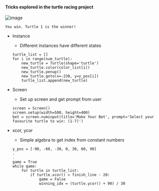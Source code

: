 #### Tricks explored in the turtle racing project

![image](https://user-images.githubusercontent.com/36130927/163698603-da79a9ef-9d95-4dbe-b15f-ae26f5d9ed89.png)

`You win. Turtle 1 is the winner!`

- Instance
  - Different instances have different states
  ```
  turtle_list = []
  for i in range(num_turtle):
      new_turtle = Turtle(shape='turtle')
      new_turtle.color(color_list[i])
      new_turtle.penup()
      new_turtle.goto(x=-230, y=y_pos[i])
      turtle_list.append(new_turtle)
    ```

- Screen
  - Set up screen and get prompt from user
  ```
  screen = Screen()
  screen.setup(width=500, height=400)
  bet = screen.numinput(title='Make Your Bet', prompt='Select your favourite turtle to win: (1-7)')
  ```

- xcor, ycor
  - Simple algebra to get index from constant numbers
  ```
  y_pos = [-90, -60, -30, 0, 30, 60, 90]
  .
  .
  game = True
  while game:
      for turtle in turtle_list:
          if turtle.xcor() > finish_line - 20:
              game = False
              winning_idx = (turtle.ycor() + 90) / 30
  ```
  
